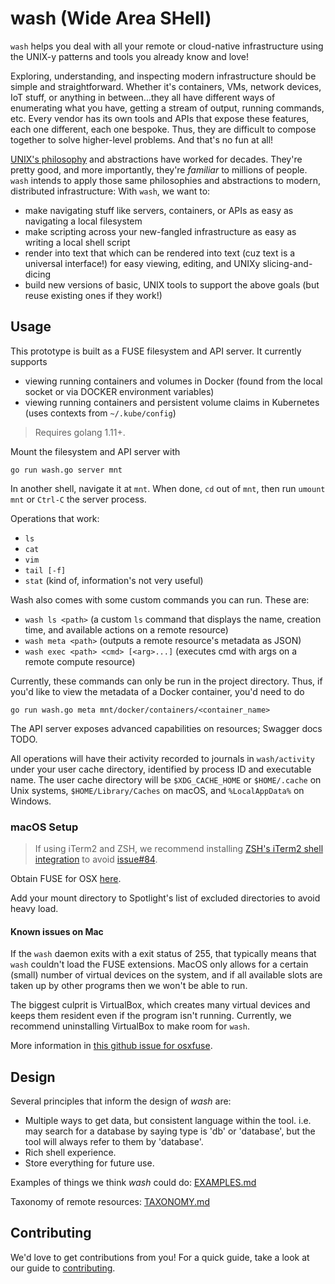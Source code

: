# wash (Wide Area SHell)

`wash` helps you deal with all your remote or cloud-native infrastructure using the UNIX-y patterns and tools you already know and love!

Exploring, understanding, and inspecting modern infrastructure should be simple and straightforward. Whether it's containers, VMs, network devices, IoT stuff, or anything in between...they all have different ways of enumerating what you have, getting a stream of output, running commands, etc. Every vendor has its own tools and APIs that expose these features, each one different, each one bespoke. Thus, they are difficult to compose together to solve higher-level problems. And that's no fun at all!

[UNIX's philosophy](https://en.wikipedia.org/wiki/Unix_philosophy#Origin) and abstractions have worked for decades. They're pretty good, and more importantly, they're _familiar_ to millions of people. `wash` intends to apply those same philosophies and abstractions to modern, distributed infrastructure: With `wash`, we want to:

* make navigating stuff like servers, containers, or APIs as easy as navigating a local filesystem
* make scripting across your new-fangled infrastructure as easy as writing a local shell script
* render into text that which can be rendered into text (cuz text is a universal interface!) for easy viewing, editing, and UNIXy slicing-and-dicing
* build new versions of basic, UNIX tools to support the above goals (but reuse existing ones if they work!)

## Usage

This prototype is built as a FUSE filesystem and API server. It currently supports
- viewing running containers and volumes in Docker (found from the local socket or via DOCKER environment variables)
- viewing running containers and persistent volume claims in Kubernetes (uses contexts from `~/.kube/config`)

> Requires golang 1.11+.

Mount the filesystem and API server with
```
go run wash.go server mnt
```

In another shell, navigate it at `mnt`. When done, `cd` out of `mnt`, then run `umount mnt` or `Ctrl-C` the server process.

Operations that work:
- `ls`
- `cat`
- `vim`
- `tail [-f]`
- `stat` (kind of, information's not very useful)

Wash also comes with some custom commands you can run. These are:
- `wash ls <path>` (a custom `ls` command that displays the name, creation time, and available actions on a remote resource)
- `wash meta <path>` (outputs a remote resource's metadata as JSON)
- `wash exec <path> <cmd> [<arg>...]` (executes cmd with args on a remote compute resource)

Currently, these commands can only be run in the project directory. Thus, if you'd like to view the metadata of a Docker container, you'd need to do
```
go run wash.go meta mnt/docker/containers/<container_name>
```

The API server exposes advanced capabilities on resources; Swagger docs TODO.

All operations will have their activity recorded to journals in `wash/activity` under your user cache directory, identified by process ID and executable name. The user cache directory will be `$XDG_CACHE_HOME` or `$HOME/.cache` on Unix systems, `$HOME/Library/Caches` on macOS, and `%LocalAppData%` on Windows.

### macOS Setup

> If using iTerm2 and ZSH, we recommend installing [ZSH's iTerm2 shell integration](https://www.iterm2.com/documentation-shell-integration.html) to avoid [issue#84](https://github.com/puppetlabs/wash/issues/84).

Obtain FUSE for OSX [here](https://osxfuse.github.io/).

Add your mount directory to Spotlight's list of excluded directories to avoid heavy load.

#### Known issues on Mac

If the `wash` daemon exits with a exit status of 255, that typically means that `wash` couldn't load the FUSE extensions. MacOS only allows for a certain (small) number of virtual devices on the system, and if all available slots are taken up by other programs then we won't be able to run.

The biggest culprit is VirtualBox, which creates many virtual devices and keeps them resident even if the program isn't running. Currently, we recommend uninstalling VirtualBox to make room for `wash`.

More information in [this github issue for osxfuse](https://github.com/osxfuse/osxfuse/issues/358).

## Design

Several principles that inform the design of *wash* are:
- Multiple ways to get data, but consistent language within the tool. i.e. may search for a database by saying type is 'db' or 'database', but the tool will always refer to them by 'database'.
- Rich shell experience.
- Store everything for future use.

Examples of things we think *wash* could do: [EXAMPLES.md](./EXAMPLES.md)

Taxonomy of remote resources: [TAXONOMY.md](./TAXONOMY.md)

## Contributing

We'd love to get contributions from you! For a quick guide, take a look at our guide to [contributing](./CONTRIBUTING.md).
